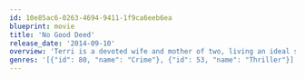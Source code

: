 ```yaml
---
id: 10e85ac6-0263-4694-9411-1f9ca6eeb6ea
blueprint: movie
title: 'No Good Deed'
release_date: '2014-09-10'
overview: 'Terri is a devoted wife and mother of two, living an ideal suburban life in Atlanta when Colin, a charming but dangerous escaped convict, shows up at her door claiming car trouble. Terri offers her phone to help him but soon learns that no good deed goes unpunished as she finds herself fighting for survival when he invades her home and terrorizes her family.'
genres: '[{"id": 80, "name": "Crime"}, {"id": 53, "name": "Thriller"}]'
---
```

